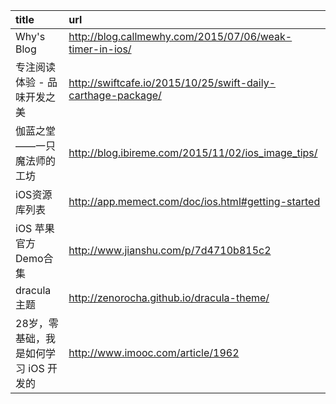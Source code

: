 | title   | url  |
|:--|:--|
Why's Blog|http://blog.callmewhy.com/2015/07/06/weak-timer-in-ios/
专注阅读体验 - 品味开发之美|http://swiftcafe.io/2015/10/25/swift-daily-carthage-package/
伽蓝之堂——一只魔法师的工坊|http://blog.ibireme.com/2015/11/02/ios_image_tips/
iOS资源库列表|http://app.memect.com/doc/ios.html#getting-started
iOS 苹果官方Demo合集|http://www.jianshu.com/p/7d4710b815c2
dracula 主题|http://zenorocha.github.io/dracula-theme/
28岁，零基础，我是如何学习 iOS 开发的|http://www.imooc.com/article/1962
